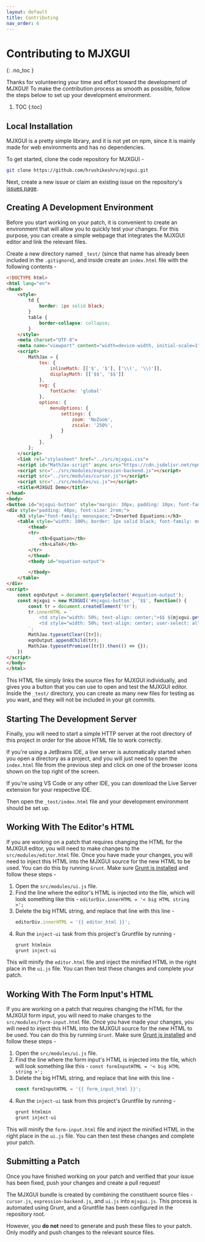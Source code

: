 ```yaml
---
layout: default
title: Contributing
nav_order: 6
---
```


# Contributing to MJXGUI
{: .no_toc }

Thanks for volunteering your time and effort toward the development of MJXGUI! To make the contribution process as smooth as possible, follow the steps below to set up your development environment.

1. TOC
{:toc}

## Local Installation
MJXGUI is a pretty simple library, and it is not yet on npm, since it is mainly made for web environments and has no dependencies.

To get started, clone the code repository for MJXGUI -

```bash
git clone https://github.com/hrushikeshrv/mjxgui.git
```

Next, create a new issue or claim an existing issue on the repository's [issues page](https://github.com/hrushikeshrv/mjxgui/issues).

## Creating A Development Environment
Before you start working on your patch, it is convenient to create an environment that will allow you to quickly test your changes. For this purpose, you can create a simple webpage that integrates the MJXGUI editor and link the relevant files.

Create a new directory named `_test/` (since that name has already been included in the `.gitignore`), and inside create an `index.html` file with the following contents -

```html
<!DOCTYPE html>
<html lang="en">
<head>
    <style>
        td {
            border: 1px solid black;
        }
        table {
            border-collapse: collapse;
        }
    </style>
    <meta charset="UTF-8">
    <meta name="viewport" content="width=device-width, initial-scale=1">
    <script>
        MathJax = {
            tex: {
                inlineMath: [['$', '$'], ['\\(', '\\)']],
                displayMath: [['$$', '$$']]
            },
            svg: {
                fontCache: 'global'
            },
            options: {
                menuOptions: {
                    settings: {
                        zoom: 'NoZoom',
                        zscale: '250%',
                    }
                }
            },
        };
    </script>
    <link rel="stylesheet" href="../src/mjxgui.css">
    <script id="MathJax-script" async src="https://cdn.jsdelivr.net/npm/mathjax@3/es5/tex-chtml.js"></script>
    <script src="../src/modules/expression-backend.js"></script>
    <script src="../src/modules/cursor.js"></script>
    <script src="../src/modules/ui.js"></script>
    <title>MJXGUI Demo</title>
</head>
<body>
<button id="mjxgui-button" style="margin: 30px; padding: 10px; font-family: monospace; font-size: 2rem;">Add Equation</button>
<div style="padding: 40px; font-size: 2rem;">
    <h3 style="font-family: monospace;">Inserted Equations:</h3>
    <table style="width: 100%; border: 1px solid black; font-family: monospace;">
        <thead>
        <tr>
            <th>Equation</th>
            <th>LaTeX</th>
        </tr>
        </thead>
        <tbody id="equation-output">

        </tbody>
    </table>
</div>
<script>
    const eqnOutput = document.querySelector('#equation-output');
    const mjxgui = new MJXGUI('#mjxgui-button', '$$', function() {
        const tr = document.createElement('tr');
        tr.innerHTML = `
            <td style="width: 50%; text-align: center;">$$ ${mjxgui.getLatex()} $$</td>
            <td style="width: 50%; text-align: center; user-select: all;">${mjxgui.getLatex()}</td>
        `;
        MathJax.typesetClear([tr]);
        eqnOutput.appendChild(tr);
        MathJax.typesetPromise([tr]).then(() => {});
    })
</script>
</body>
</html>
```

This HTML file simply links the source files for MJXGUI individually, and gives you a button that you can use to open and test the MJXGUI editor. Inside the `_test/` directory, you can create as many new files for testing as you want, and they will not be included in your git commits.

## Starting The Development Server
Finally, you will need to start a simple HTTP server at the root directory of this project in order for the above HTML file to work correctly.

If you're using a JetBrains IDE, a live server is automatically started when you open a directory as a project, and you will just need to open the `index.html` file from the previous step and click on one of the browser icons shown on the top right of the screen.

If you're using VS Code or any other IDE, you can download the Live Server extension for your respective IDE.

Then open the `_test/index.html` file and your development environment should be set up.

## Working With The Editor's HTML
If you are working on a patch that requires changing the HTML for the MJXGUI editor, you will need to make changes to the `src/modules/editor.html` file. Once you have made your changes, you will need to inject this HTML into the MJXGUI source for the new HTML to be used. You can do this by running `Grunt`. Make sure [Grunt is installed](https://gruntjs.com/getting-started) and follow these steps -

1. Open the `src/modules/ui.js` file.
2. Find the line where the editor's HTML is injected into the file, which will look something like this -
    `editorDiv.innerHTML = '< big HTML string >';`
3. Delete the big HTML string, and replace that line with this line -
    ```javascript
    editorDiv.innerHTML = '{{ editor_html }}';
    ```
4. Run the `inject-ui` task from this project's Gruntfile by running -
    ```bash
    grunt htmlmin
    grunt inject-ui
    ```

This will minify the `editor.html` file and inject the minified HTML in the right place in the `ui.js` file. You can then test these changes and complete your patch.

## Working With The Form Input's HTML
If you are working on a patch that requires changing the HTML for the MJXGUI form input, you will need to make changes to the `src/modules/form-input.html` file. Once you have made your changes, you will need to inject this HTML into the MJXGUI source for the new HTML to be used. You can do this by running `Grunt`. Make sure [Grunt is installed](https://gruntjs.com/getting-started) and follow these steps -


1. Open the `src/modules/ui.js` file.
2. Find the line where the form input's HTML is injected into the file, which will look something like this -
   `const formInputHTML = '< big HTML string >';`
3. Delete the big HTML string, and replace that line with this line -
    ```javascript
    const formInputHTML = '{{ form_input_html }}';
    ```
4. Run the `inject-ui` task from this project's Gruntfile by running -
    ```bash
    grunt htmlmin
    grunt inject-ui
    ```

This will minify the `form-input.html` file and inject the minified HTML in the right place in the `ui.js` file. You can then test these changes and complete your patch.

## Submitting a Patch
Once you have finished working on your patch and verified that your issue has been fixed, push your changes and create a pull request!

The MJXGUI bundle is created by combining the constituent source files - `cursor.js`, `expression-backend.js`, and `ui.js` into `mjxgui.js`. This process is automated using Grunt, and a Gruntfile has been configured in the repository root. 

However, you **do not** need to generate and push these files to your patch. Only modify and push changes to the relevant source files.